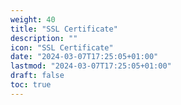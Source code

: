 ```yaml
---
weight: 40
title: "SSL Certificate"
description: ""
icon: "SSL Certificate"
date: "2024-03-07T17:25:05+01:00"
lastmod: "2024-03-07T17:25:05+01:00"
draft: false
toc: true
---
```


